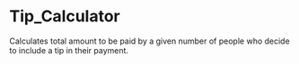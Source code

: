 # Tip_Calculator
Calculates total amount to be paid by a given number of people who decide to include a tip in their payment.
